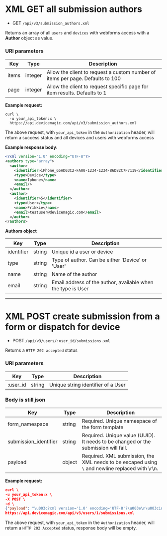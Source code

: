 # XML GET all submission authors

* GET `/api/v3/submission_authors.xml` 

Returns an array of all `users` and `devices` with webforms access with a **Author** object as value.

### URI parameters

Key | Type | Description
--- | --- | ---
items | integer |  Allow the client to request a custom number of items per page. Defaults to 100
page | integer | Allow the client to request specific page for item results. Defaults to 1

**Example request:**

```
curl \
  -u your_api_token:x \
  https://api.devicemagic.com/api/v3/submission_authors.xml
```
The above request, with `your_api_token` in the `Authorization` header, will return a success status and all devices and users with webforms access

**Example response body:**

```xml
<?xml version="1.0" encoding="UTF-8"?>
<authors type="array">
  <author>
    <identifier>iPhone_65AD03C2-FA00-1234-1234-86D82C7F7119</identifier>
    <type>Device</type>
    <name>Iphone</name>
    <email/>
  </author>
  <author>
    <identifier>5</identifier>
    <type>User</type>
    <name>Frikkie</name>
    <email>testuser@devicemagic.com</email>
  </author>
</authors>
```
**Authors object**

Key | Type | Description
--- | --- | ---
identifier | string | Unique id a user or device
type | string | Type of author. Can be either 'Device' or 'User'
name | string | Name of the author
email | string | Email address of the author, available when the type is User

---

# XML POST create submission from a form or dispatch for device

* POST `/api/v3/users/:user_id/submissions.xml` 

Returns a `HTTP 202 accepted` status 

### URI parameters

Key | Type | Description
--- | --- | ---
:user_id | string | Unique string identifier of a User

### Body is still json

Key | Type | Description
--- | --- | ---
form_namespace | string | Required. Unique namespace of the form template
submission_identifier | string | Required. Unique value (UUID). It needs to be changed or the submission will fail.
payload | object | Required. XML submission, the XML needs to be escaped using `\` and newline replaced with \r\n.

**Example request:**

```json
curl \
-u your_api_token:x \
-X POST \
-d \
{"payload": "\u003c?xml version='1.0' encoding='UTF-8'?\u003e\n\u003cinstance xmlns='your_form_namespace_here' submissionIdentifier='your_submission_identifier_here'\u003e\n\u003ca\u003e\n\u003cb\u003e88562-4446\u003c/b\u003e\n\u003c/a\u003e\n\u003c/instance\u003e"} \
https://api.devicemagic.com/api/v3/users/1/submissions.xml
```
The above request, with `your_api_token` in the `Authorization` header, will return a `HTTP 202 Accepted` status, response body
will be empty.